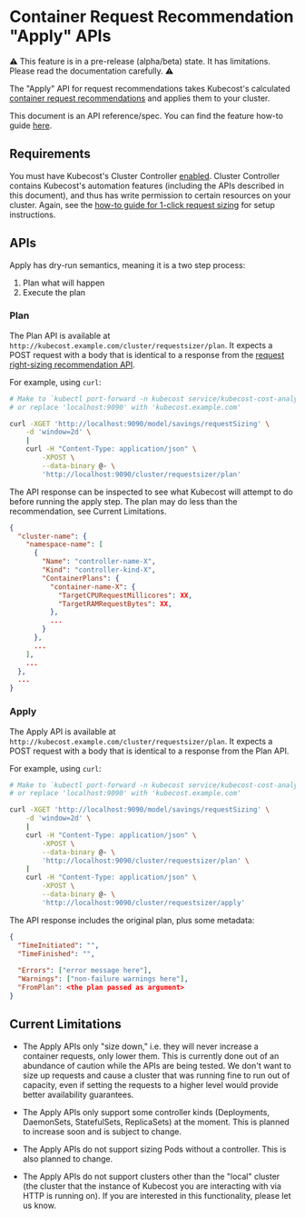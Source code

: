 Container Request Recommendation "Apply" APIs
=============================================

:warning: This feature is in a pre-release (alpha/beta) state. It has limitations. Please read the documentation carefully. :warning:

The "Apply" API for request recommendations takes Kubecost's calculated
[container request recommendations](https://github.com/kubecost/docs/blob/main/api-request-right-sizing.md) and applies
them to your cluster. 

This document is an API reference/spec. You can find the feature how-to guide
[here](https://github.com/kubecost/docs/blob/main/guide-one-click-request-sizing.md).

## Requirements

You must have Kubecost's Cluster Controller [enabled](https://github.com/kubecost/docs/blob/main/controller.md). Cluster
Controller contains Kubecost's automation features (including the APIs described
in this document), and thus has write permission to certain resources on your
cluster. Again, see the [how-to guide for 1-click request
sizing](https://github.com/kubecost/docs/blob/main/guide-one-click-request-sizing.md) for setup instructions.

## APIs

Apply has dry-run semantics, meaning it is a two step process:
1. Plan what will happen
2. Execute the plan

### Plan

The Plan API is available at `http://kubecost.example.com/cluster/requestsizer/plan`. It expects a POST request with a body that is identical to a response from the [request right-sizing recommendation API](https://github.com/kubecost/docs/blob/main/api-request-right-sizing.md).

For example, using `curl`:

```sh
# Make to `kubectl port-forward -n kubecost service/kubecost-cost-analyzer 9090`
# or replace 'localhost:9090' with 'kubecost.example.com'

curl -XGET 'http://localhost:9090/model/savings/requestSizing' \
    -d 'window=2d' \
    |
    curl -H "Content-Type: application/json" \
        -XPOST \
        --data-binary @- \
        'http://localhost:9090/cluster/requestsizer/plan'
```

The API response can be inspected to see what Kubecost will attempt to do before
running the apply step. The plan may do less than the recommendation, see
Current Limitations.

```json
{
  "cluster-name": {
    "namespace-name": [
      {
        "Name": "controller-name-X",
        "Kind": "controller-kind-X",
        "ContainerPlans": {
          "container-name-X": {
            "TargetCPURequestMillicores": XX,
            "TargetRAMRequestBytes": XX,
          },
          ...
        }
      },
      ...
    ],
    ...
  },
  ...
}
```

### Apply

The Apply API is available at `http://kubecost.example.com/cluster/requestsizer/plan`. It expects a POST request with a body that is identical to a response from the Plan API.

For example, using `curl`:

```sh
# Make to `kubectl port-forward -n kubecost service/kubecost-cost-analyzer 9090`
# or replace 'localhost:9090' with 'kubecost.example.com'

curl -XGET 'http://localhost:9090/model/savings/requestSizing' \
    -d 'window=2d' \
    |
    curl -H "Content-Type: application/json" \
        -XPOST \
        --data-binary @- \
        'http://localhost:9090/cluster/requestsizer/plan' \
    |
    curl -H "Content-Type: application/json" \
        -XPOST \
        --data-binary @- \
        'http://localhost:9090/cluster/requestsizer/apply'
```

The API response includes the original plan, plus some metadata:

```json
{
  "TimeInitiated": "",
  "TimeFinished": "",
  
  "Errors": ["error message here"],
  "Warnings": ["non-failure warnings here"],
  "FromPlan": <the plan passed as argument>
}
```

## Current Limitations

- The Apply APIs only "size down," i.e. they will never increase a container requests, only lower them. This is currently done out of an abundance of caution while the APIs are being tested. We don't want to size up requests and cause a cluster that was running fine to run out of capacity, even if setting the requests to a higher level would provide better availability guarantees.

- The Apply APIs only support some controller kinds (Deployments, DaemonSets, StatefulSets, ReplicaSets) at the moment. This is planned to increase soon and is subject to change.

- The Apply APIs do not support sizing Pods without a controller. This is also planned to change.

- The Apply APIs do not support clusters other than the "local" cluster (the cluster that the instance of Kubecost you are interacting with via HTTP is running on). If you are interested in this functionality, please let us know.


